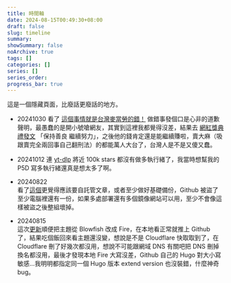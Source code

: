 ```yaml
---
title: 時間軸
date: 2024-08-15T00:49:30+08:00
draft: false
slug: timeline
summary: 
showSummary: false
noArchive: true
tags: []
categories: []
series: []
series_order: 
progress_bar: true
---
```



這是一個隱藏頁面，比廢話更廢話的地方。

- 20241030
看了 [這個事情就是台灣麥當勞的錯！](https://www.youtube.com/watch?v=H-8ix1dSi4g) 做錯事發個口是心非的道歉聲明，最愚蠢的是開小號嗆網友，其實到這裡我都覺得沒差，結果去 [網紅獎典禮發文](https://www.instagram.com/p/DBqng-zyA0Q/?utm_source=ig_web_copy_link) 「保持善良 繼續努力」，之後他的錢肯定還是能繼續賺啦，賣大麻（吸跟賣完全兩回事自己翻刑法）的都能萬人大台了，台灣人是不是又傻又蠢。

- 20241012
連 [yt-dlp](https://github.com/yt-dlp/yt-dlp/issues/1918) 將近 100k stars 都沒有做多執行緒了，我當時想幫我的 P5D 寫多執行緒還真是想太多了啊。

* 20240822  
看了[這個](https://www.facebook.com/groups/honestaudio/posts/3643080962672094)更覺得應該要自託管文章，或者至少做好基礎備份，Github 被盜了至少電腦裡還有一份，如果多處部署還有多個鏡像網站可以用，至少不會像這樣被盜之後整組壞掉。

* 20240815  
這次[更新](/posts/20240728/)順便把主題從 Blowfish 改成 Fire，在本地看正常就推上 Github 了，結果吃個飯回來看主題還沒變，想說是不是 Cloudflare 快取取到了，在 Cloudflare 刪了好幾次都沒用，想說不可能跟網域 DNS 有關吧把 DNS 刪掉換名都沒用，最後才發現本地 Fire 大寫沒差，Github 自己的 Hugo 對大小寫敏感...我明明都指定同一個 Hugo 版本 extend version 也沒裝錯，什麼神奇 bug。